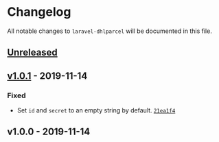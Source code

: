 # Changelog

All notable changes to `laravel-dhlparcel` will be documented in this file.

## [Unreleased]

## [v1.0.1] - 2019-11-14

### Fixed
- Set `id` and `secret` to an empty string by default. [`21ea1f4`](https://github.com/mvdnbrk/laravel-dhlparcel/commit/21ea1f438895d976dbfbc374463ad6e52f086662)

## v1.0.0 - 2019-11-14

[Unreleased]: https://github.com/mvdnbrk/laravel-dhlparcel/compare/v1.0.1...HEAD
[v1.0.1]: https://github.com/mvdnbrk/laravel-dhlparcel/compare/v1.0.0...v1.0.1
